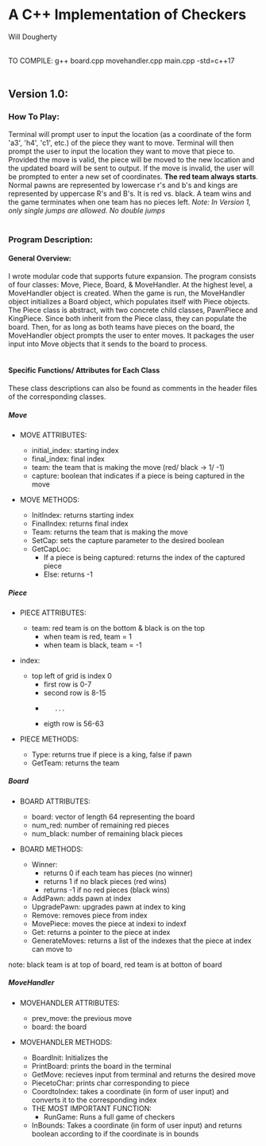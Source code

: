 # A C++ Implementation of Checkers
Will Dougherty
<br /><br />

TO COMPILE: g++ board.cpp movehandler.cpp main.cpp -std=c++17
<br /><br />

## Version 1.0:

### How To Play:
Terminal will prompt user to input the location (as a coordinate of the form 'a3', 'h4', 'c1', etc.) of the piece they want to move.
Terminal will then prompt the user to input the location they want to move that piece to.
Provided the move is valid, the piece will be moved to the new location and the updated board will be sent to output.
If the move is invalid, the user will be prompted to enter a new set of coordinates.
**The red team always starts**.
Normal pawns are represented by lowercase r's and b's and kings are represented by uppercase R's and B's.
It is red vs. black. A team wins and the game terminates when one team has no pieces left.
*Note: In Version 1, only single jumps are allowed. No double jumps*
<br /><br />

### Program Description:

#### General Overview:
I wrote modular code that supports future expansion. The program consists of four classes: Move, Piece, Board, & MoveHandler.
At the highest level, a MoveHandler object is created. When the game is run, the MoveHandler object initializes a Board object, which populates itself with Piece objects. The Piece class is abstract, with two concrete child classes, PawnPiece and KingPiece. Since both inherit from the Piece class, they can populate the board. Then, for as long as both teams have pieces on the board, the MoveHandler object prompts the user to enter moves. It packages the user input into Move objects that it sends to the board to process.
<br /><br />

#### Specific Functions/ Attributes for Each Class

These class descriptions can also be found as comments in the header files of the corresponding classes.
<br />

##### Move
- MOVE ATTRIBUTES:
    - initial_index: starting index
    - final_index: final index
    - team: the team that is making the move (red/ black -> 1/ -1)
    - capture: boolean that indicates if a piece is being captured in the move

- MOVE METHODS:
    - InitIndex: returns starting index
    - FinalIndex: returns final index
    - Team: returns the team that is making the move
    - SetCap: sets the capture parameter to the desired boolean
    - GetCapLoc:
        - If a piece is being captured: returns the index of the captured piece 
        - Else: returns -1

##### Piece
- PIECE ATTRIBUTES:
    - team: red team is on the bottom & black is on the top
        - when team is red, team = 1
        - when team is black, team = -1

- index:
    - top left of grid is index 0
        - first row is 0-7
        - second row is 8-15
        -        ...
        - eigth row is 56-63

- PIECE METHODS:
    - Type: returns true if piece is a king, false if pawn
    - GetTeam: returns the team



##### Board
- BOARD ATTRIBUTES:
    - board: vector of length 64 representing the board
    - num_red: number of remaining red pieces
    - num_black: number of remaining black pieces

- BOARD METHODS:
    - Winner:
        - returns 0 if each team has pieces (no winner)
        - returns 1 if no black pieces (red wins)
        - returns -1 if no red pieces (black wins)
    - AddPawn: adds pawn at index
    - UpgradePawn: upgrades pawn at index to king
    - Remove: removes piece from index
    - MovePiece: moves the piece at indexi to indexf
    - Get: returns a pointer to the piece at index
    - GenerateMoves: returns a list of the indexes that the piece at index can move to

note: black team is at top of board, red team is at botton of board

##### MoveHandler
- MOVEHANDLER ATTRIBUTES:
    - prev_move: the previous move
    - board: the board

- MOVEHANDLER METHODS:
    - BoardInit: Initializes the 
    - PrintBoard: prints the board in the terminal
    - GetMove: recieves input from terminal and returns the desired move
    - PiecetoChar: prints char corresponding to piece
    - CoordtoIndex: takes a coordinate (in form of user input) and converts it to the corresponding index
    - THE MOST IMPORTANT FUNCTION:
        - RunGame: Runs a full game of checkers
    - InBounds: Takes a coordinate (in form of user input) and returns boolean according to if the coordinate is in bounds